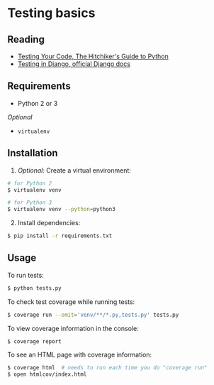 # Testing basics

## Reading

- [Testing Your Code, The Hitchiker's Guide to Python](http://python-guide-pt-br.readthedocs.io/en/latest/writing/tests/)
- [Testing in Django, official Django docs](https://docs.djangoproject.com/en/1.11/topics/testing/)

## Requirements

- Python 2 or 3

_Optional_

- `virtualenv`

## Installation

1. _Optional:_ Create a virtual environment:

  ```sh
  # for Python 2
  $ virtualenv venv
  ```

  ```sh
  # for Python 3
  $ virtualenv venv --python=python3
  ```

2. Install dependencies:

  ```sh
  $ pip install -r requirements.txt
  ```

## Usage

To run tests:

```sh
$ python tests.py
```

To check test coverage while running tests:

```sh
$ coverage run --omit='venv/**/*.py,tests.py' tests.py
```

To view coverage information in the console:

```sh
$ coverage report
```

To see an HTML page with coverage information:

```sh
$ coverage html  # needs to run each time you do "coverage run"
$ open htmlcov/index.html
```
